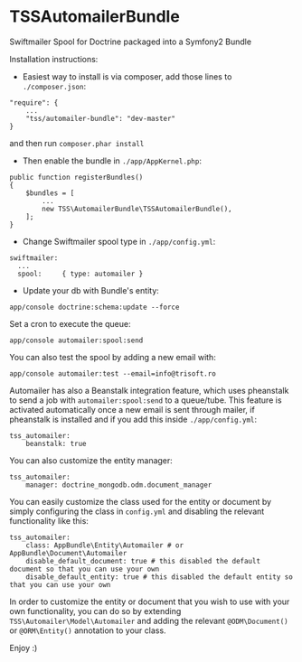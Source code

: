 TSSAutomailerBundle
===================

Swiftmailer Spool for Doctrine packaged into a Symfony2 Bundle

Installation instructions:

- Easiest way to install is via composer, add those lines to `./composer.json`:

```
"require": {
    ...
    "tss/automailer-bundle": "dev-master"
}
```

and then run `composer.phar install`

- Then enable the bundle in `./app/AppKernel.php`:

```
public function registerBundles()
{
    $bundles = [
        ...
        new TSS\AutomailerBundle\TSSAutomailerBundle(),
    ];
}
```

- Change Swiftmailer spool type in `./app/config.yml`:

```
swiftmailer:
  ...
  spool:     { type: automailer }
```

- Update your db with Bundle's entity:

```
app/console doctrine:schema:update --force
```

Set a cron to execute the queue:

```
app/console automailer:spool:send
```

You can also test the spool by adding a new email with:

```
app/console automailer:test --email=info@trisoft.ro
```

Automailer has also a Beanstalk integration feature, which uses pheanstalk to send a job with `automailer:spool:send` to a queue/tube. This feature is activated automatically once a new email is sent through mailer, if pheanstalk is installed and if you add this inside `./app/config.yml`:

```
tss_automailer:
    beanstalk: true
```

You can also customize the entity manager:

```
tss_automailer:
    manager: doctrine_mongodb.odm.document_manager
```

You can easily customize the class used for the entity or document by simply configuring the class in `config.yml` and disabling the relevant functionality like this:

```
tss_automailer:
    class: AppBundle\Entity\Automailer # or AppBundle\Document\Automailer
    disable_default_document: true # this disabled the default document so that you can use your own
    disable_default_entity: true # this disabled the default entity so that you can use your own
```

In order to customize the entity or document that you wish to use with your own functionality, you can do so by extending `TSS\Automailer\Model\Automailer` and adding the relevant `@ODM\Document()` or `@ORM\Entity()` annotation to your class.

Enjoy :)
